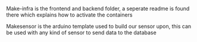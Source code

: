 Make-infra is the frontend and backend folder, a seperate readme is found there which explains how to activate the containers

Makesensor is the arduino template used to build our sensor upon, this can be used with any kind of sensor to send data to the database
